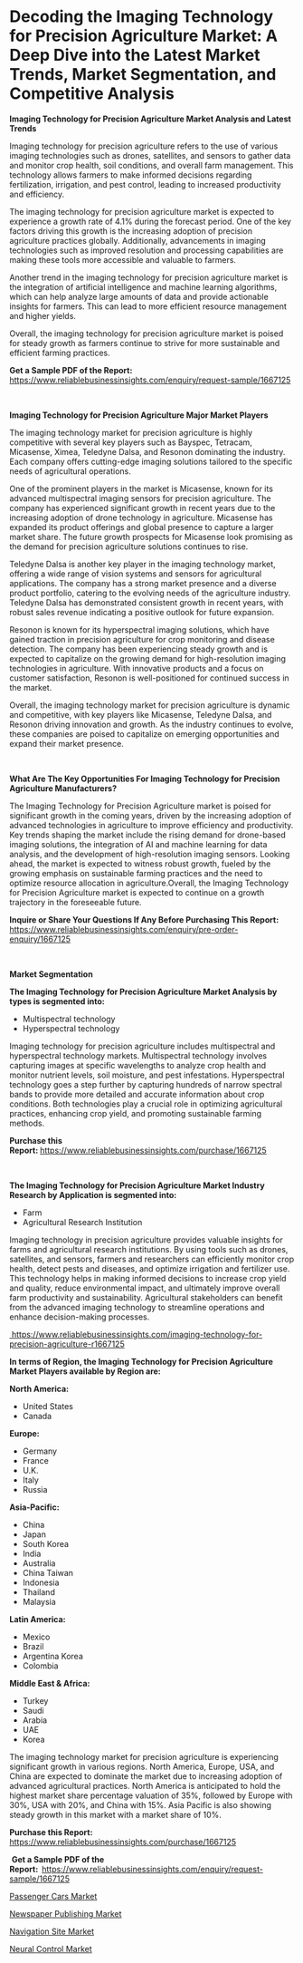 <p><h1>Decoding the Imaging Technology for Precision Agriculture Market: A Deep Dive into the Latest Market Trends, Market Segmentation, and Competitive Analysis</h1></p><p><strong>Imaging Technology for Precision Agriculture Market Analysis and Latest Trends</strong></p>
<p><p>Imaging technology for precision agriculture refers to the use of various imaging technologies such as drones, satellites, and sensors to gather data and monitor crop health, soil conditions, and overall farm management. This technology allows farmers to make informed decisions regarding fertilization, irrigation, and pest control, leading to increased productivity and efficiency.</p><p>The imaging technology for precision agriculture market is expected to experience a growth rate of 4.1% during the forecast period. One of the key factors driving this growth is the increasing adoption of precision agriculture practices globally. Additionally, advancements in imaging technologies such as improved resolution and processing capabilities are making these tools more accessible and valuable to farmers.</p><p>Another trend in the imaging technology for precision agriculture market is the integration of artificial intelligence and machine learning algorithms, which can help analyze large amounts of data and provide actionable insights for farmers. This can lead to more efficient resource management and higher yields.</p><p>Overall, the imaging technology for precision agriculture market is poised for steady growth as farmers continue to strive for more sustainable and efficient farming practices.</p></p>
<p><strong>Get a Sample PDF of the Report:&nbsp;</strong> <a href="https://www.reliablebusinessinsights.com/enquiry/request-sample/1667125">https://www.reliablebusinessinsights.com/enquiry/request-sample/1667125</a></p>
<p>&nbsp;</p>
<p><strong>Imaging Technology for Precision Agriculture Major Market Players</strong></p>
<p><p>The imaging technology market for precision agriculture is highly competitive with several key players such as Bayspec, Tetracam, Micasense, Ximea, Teledyne Dalsa, and Resonon dominating the industry. Each company offers cutting-edge imaging solutions tailored to the specific needs of agricultural operations.</p><p>One of the prominent players in the market is Micasense, known for its advanced multispectral imaging sensors for precision agriculture. The company has experienced significant growth in recent years due to the increasing adoption of drone technology in agriculture. Micasense has expanded its product offerings and global presence to capture a larger market share. The future growth prospects for Micasense look promising as the demand for precision agriculture solutions continues to rise.</p><p>Teledyne Dalsa is another key player in the imaging technology market, offering a wide range of vision systems and sensors for agricultural applications. The company has a strong market presence and a diverse product portfolio, catering to the evolving needs of the agriculture industry. Teledyne Dalsa has demonstrated consistent growth in recent years, with robust sales revenue indicating a positive outlook for future expansion.</p><p>Resonon is known for its hyperspectral imaging solutions, which have gained traction in precision agriculture for crop monitoring and disease detection. The company has been experiencing steady growth and is expected to capitalize on the growing demand for high-resolution imaging technologies in agriculture. With innovative products and a focus on customer satisfaction, Resonon is well-positioned for continued success in the market.</p><p>Overall, the imaging technology market for precision agriculture is dynamic and competitive, with key players like Micasense, Teledyne Dalsa, and Resonon driving innovation and growth. As the industry continues to evolve, these companies are poised to capitalize on emerging opportunities and expand their market presence.</p></p>
<p>&nbsp;</p>
<p><strong>What Are The Key Opportunities For Imaging Technology for Precision Agriculture Manufacturers?</strong></p>
<p><p>The Imaging Technology for Precision Agriculture market is poised for significant growth in the coming years, driven by the increasing adoption of advanced technologies in agriculture to improve efficiency and productivity. Key trends shaping the market include the rising demand for drone-based imaging solutions, the integration of AI and machine learning for data analysis, and the development of high-resolution imaging sensors. Looking ahead, the market is expected to witness robust growth, fueled by the growing emphasis on sustainable farming practices and the need to optimize resource allocation in agriculture.Overall, the Imaging Technology for Precision Agriculture market is expected to continue on a growth trajectory in the foreseeable future.</p></p>
<p><strong>Inquire or Share Your Questions If Any Before Purchasing This Report:</strong> <a href="https://www.reliablebusinessinsights.com/enquiry/pre-order-enquiry/1667125">https://www.reliablebusinessinsights.com/enquiry/pre-order-enquiry/1667125</a></p>
<p>&nbsp;</p>
<p><strong>Market Segmentation</strong></p>
<p><strong>The Imaging Technology for Precision Agriculture Market Analysis by types is segmented into:</strong></p>
<p><ul><li>Multispectral technology</li><li>Hyperspectral technology</li></ul></p>
<p><p>Imaging technology for precision agriculture includes multispectral and hyperspectral technology markets. Multispectral technology involves capturing images at specific wavelengths to analyze crop health and monitor nutrient levels, soil moisture, and pest infestations. Hyperspectral technology goes a step further by capturing hundreds of narrow spectral bands to provide more detailed and accurate information about crop conditions. Both technologies play a crucial role in optimizing agricultural practices, enhancing crop yield, and promoting sustainable farming methods.</p></p>
<p><strong>Purchase this Report:&nbsp;</strong><a href="https://www.reliablebusinessinsights.com/purchase/1667125">https://www.reliablebusinessinsights.com/purchase/1667125</a></p>
<p>&nbsp;</p>
<p><strong>The Imaging Technology for Precision Agriculture Market Industry Research by Application is segmented into:</strong></p>
<p><ul><li>Farm</li><li>Agricultural Research Institution</li></ul></p>
<p><p>Imaging technology in precision agriculture provides valuable insights for farms and agricultural research institutions. By using tools such as drones, satellites, and sensors, farmers and researchers can efficiently monitor crop health, detect pests and diseases, and optimize irrigation and fertilizer use. This technology helps in making informed decisions to increase crop yield and quality, reduce environmental impact, and ultimately improve overall farm productivity and sustainability. Agricultural stakeholders can benefit from the advanced imaging technology to streamline operations and enhance decision-making processes.</p></p>
<p><a href="https://www.reliablebusinessinsights.com/imaging-technology-for-precision-agriculture-r1667125">&nbsp;https://www.reliablebusinessinsights.com/imaging-technology-for-precision-agriculture-r1667125</a></p>
<p><strong>In terms of Region, the Imaging Technology for Precision Agriculture Market Players available by Region are:</strong></p>
<p>
    <p> <strong> North America: </strong>
        <ul>
            <li>United States</li>
            <li>Canada</li>
        </ul>
        </p> 
    <p> <strong> Europe: </strong>
        <ul>
            <li>Germany</li>
            <li>France</li>
            <li>U.K.</li>
            <li>Italy</li>
            <li>Russia</li>
        </ul>
        </p> 
    <p> <strong> Asia-Pacific: </strong>
        <ul>
            <li>China</li>
            <li>Japan</li>
            <li>South Korea</li>
            <li>India</li>
            <li>Australia</li>
            <li>China Taiwan</li>
            <li>Indonesia</li>
            <li>Thailand</li>
            <li>Malaysia</li>
        </ul>
        </p> 
    <p> <strong> Latin America: </strong>
        <ul>
            <li>Mexico</li>
            <li>Brazil</li>
            <li>Argentina Korea</li>
            <li>Colombia</li>
        </ul>
        </p> 
    <p> <strong> Middle East & Africa: </strong>
        <ul>
            <li>Turkey</li>
            <li>Saudi</li>
            <li>Arabia</li>
            <li>UAE</li>
            <li>Korea</li>
        </ul>
    </p>
    </p>
<p><p>The imaging technology market for precision agriculture is experiencing significant growth in various regions. North America, Europe, USA, and China are expected to dominate the market due to increasing adoption of advanced agricultural practices. North America is anticipated to hold the highest market share percentage valuation of 35%, followed by Europe with 30%, USA with 20%, and China with 15%. Asia Pacific is also showing steady growth in this market with a market share of 10%.</p></p>
<p><strong>Purchase this Report: </strong><a href="https://www.reliablebusinessinsights.com/purchase/1667125">https://www.reliablebusinessinsights.com/purchase/1667125</a></p>
<p>&nbsp;<strong>Get a Sample PDF of the Report:&nbsp;&nbsp;</strong><a href="https://www.reliablebusinessinsights.com/enquiry/request-sample/1667125">https://www.reliablebusinessinsights.com/enquiry/request-sample/1667125</a></p>
<p><strong></strong></p>
<p><p><a href="https://github.com/mdinislamsheik/Market-Research-Report-List-1/blob/main/passenger-cars-market.md">Passenger Cars Market</a></p><p><a href="https://github.com/prosalinda88/Market-Research-Report-List-6/blob/main/newspaper-publishing-market.md">Newspaper Publishing Market</a></p><p><a href="https://github.com/hzxpgedq27/Market-Research-Report-List-1/blob/main/navigation-site-market.md">Navigation Site Market</a></p><p><a href="https://github.com/NorbertYates/Market-Research-Report-List-6/blob/main/neural-control-market.md">Neural Control Market</a></p></p>